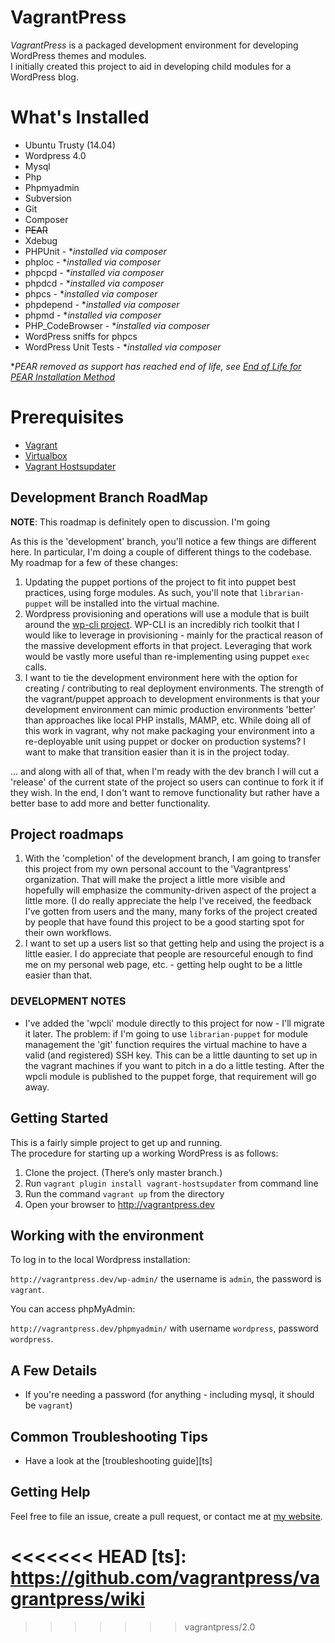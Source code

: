 # VagrantPress

*VagrantPress* is a packaged development environment for developing WordPress themes and modules.  
I initially created this project to aid in developing child modules for a WordPress blog.

# What's Installed

+ Ubuntu Trusty (14.04)
+ Wordpress 4.0
+ Mysql
+ Php
+ Phpmyadmin
+ Subversion
+ Git
+ Composer
+ ~~PEAR~~
+ Xdebug
+ PHPUnit - **installed via composer*
+ phploc - **installed via composer*
+ phpcpd - **installed via composer*
+ phpdcd - **installed via composer*
+ phpcs - **installed via composer*
+ phpdepend - **installed via composer*
+ phpmd - **installed via composer*
+ PHP_CodeBrowser - **installed via composer*
+ WordPress sniffs for phpcs
+ WordPress Unit Tests - **installed via composer*

**PEAR removed as support has reached end of life, see [End of Life for PEAR Installation Method](https://github.com/sebastianbergmann/phpunit/wiki/End-of-Life-for-PEAR-Installation-Method)*

# Prerequisites

+ [Vagrant](http://www.vagrantup.com/downloads.html)
+ [Virtualbox](https://www.virtualbox.org/wiki/Downloads)
+ [Vagrant Hostsupdater](https://github.com/cogitatio/vagrant-hostsupdater)

## Development Branch RoadMap

**NOTE**: This roadmap is definitely open to discussion.  I'm going

As this is the 'development' branch, you'll notice a few things are different here.  In particular,
I'm doing a couple of different things to the codebase.  My roadmap for a few of these changes:

1.  Updating the puppet portions of the project to fit into puppet best practices, using forge
    modules.  As such, you'll note that `librarian-puppet` will be installed into the virtual machine.
1.  Wordpress provisioning and operations will use a module that is built around the [wp-cli project][wpcli].
    WP-CLI is an incredibly rich toolkit that I would like to leverage in provisioning - mainly for the
    practical reason of the massive development efforts in that project. Leveraging that work would be
    vastly more useful than re-implementing using puppet `exec` calls.
1.  I want to tie the development environment here with the option for creating / contributing to real
    deployment environments.  The strength of the vagrant/puppet approach to development environments is
    that your development environment can mimic production environments 'better' than approaches like
    local PHP installs, MAMP, etc.  While doing all of this work in vagrant, why not make packaging your
    environment into a re-deployable unit using puppet or docker on production systems?  I want to make
    that transition easier than it is in the project today.

... and along with all of that, when I'm ready with the dev branch I will cut a 'release' of the current
state of the project so users can continue to fork it if they wish.  In the end, I don't want to remove
functionality but rather have a better base to add more and better functionality.

## Project roadmaps

1.  With the 'completion' of the development branch, I am going to transfer this project from my own personal
    account to the 'Vagrantpress' organization.  That will make the project a little more visible and
    hopefully will emphasize the community-driven aspect of the project a little more.  (I do really appreciate
    the help I've received, the feedback I've gotten from users and the many, many forks of the project created
    by people that have found this project to be a good starting spot for their own workflows.
1.  I want to set up a users list so that getting help and using the project is a little easier.  I do appreciate
    that people are resourceful enough to find me on my personal web page, etc. - getting help ought to be
    a little easier than that.

### DEVELOPMENT NOTES

* I've added the 'wpcli' module directly to this project for now - I'll migrate it later.  The problem: if I'm going
  to use `librarian-puppet` for module management the 'git' function requires the virtual machine to have a
  valid (and registered) SSH key.  This can be a little daunting to set up in the vagrant machines if you
  want to pitch in a do a little testing.  After the wpcli module is published to the puppet forge, that requirement
  will go away.


## Getting Started

This is a fairly simple project to get up and running.  
The procedure for starting up a working WordPress is as follows:

1. Clone the project.  (There’s only master branch.)
2. Run `vagrant plugin install vagrant-hostsupdater` from command line
2. Run the command `vagrant up` from the directory
3. Open your browser to http://vagrantpress.dev

## Working with the environment

To log in to the local Wordpress installation:

`http://vagrantpress.dev/wp-admin/` the username is `admin`, the password is `vagrant`.

You can access phpMyAdmin:

`http://vagrantpress.dev/phpmyadmin/` with username `wordpress`, password `wordpress`.

## A Few Details

* If you're needing a password (for anything - including mysql, it should be `vagrant`)

## Common Troubleshooting Tips

 * Have a look at the [troubleshooting guide][ts]

## Getting Help

Feel free to file an issue, create a pull request, or contact me at [my website][chadthompson].

[chadthompson]: http://chadthompson.me
<<<<<<< HEAD
[ts]: https://github.com/vagrantpress/vagrantpress/wiki
=======
[wpcli]:  http://wp-cli.org
>>>>>>> vagrantpress/2.0
